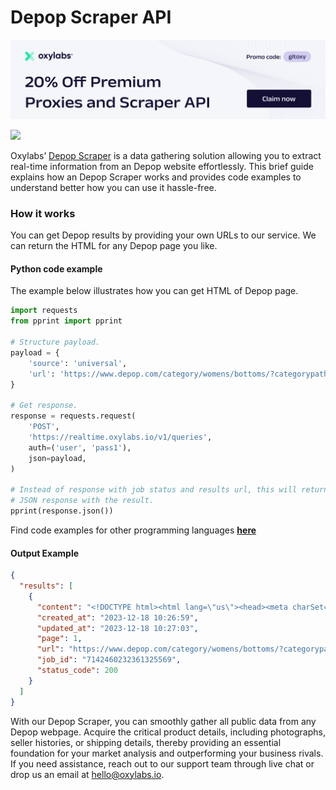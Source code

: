 # Depop Scraper API

[![Oxylabs promo code](https://raw.githubusercontent.com/oxylabs/product-integrations/refs/heads/master/Affiliate-Universal-1090x275.png)](https://oxylabs.go2cloud.org/aff_c?offer_id=7&aff_id=877&url_id=112)

[![](https://dcbadge.vercel.app/api/server/eWsVUJrnG5)](https://discord.gg/GbxmdGhZjq)

Oxylabs’ [Depop Scraper](https://oxylabs.io/products/scraper-api/ecommerce/depop?utm_source=github&utm_medium=repositories&utm_campaign=product) is a data gathering solution allowing you to extract real-time information from an Depop website effortlessly. This brief guide explains how an Depop Scraper works and provides code examples to understand better how you can use it hassle-free.

### How it works

You can get Depop results by providing your own URLs to our service. We can return the HTML for any Depop page you like.

#### Python code example

The example below illustrates how you can get HTML of Depop page.

```python
import requests
from pprint import pprint

# Structure payload.
payload = {
    'source': 'universal',
    'url': 'https://www.depop.com/category/womens/bottoms/?categorypath=womens&categorypath=bottoms'
}

# Get response.
response = requests.request(
    'POST',
    'https://realtime.oxylabs.io/v1/queries',
    auth=('user', 'pass1'),
    json=payload,
)

# Instead of response with job status and results url, this will return the
# JSON response with the result.
pprint(response.json())
```
Find code examples for other programming languages [**here**](https://github.com/oxylabs/depop-scraper/tree/main/code%20examples)

#### Output Example
```json
{
  "results": [
    {
      "content": "<!DOCTYPE html><html lang=\"us\"><head><meta charSet=\"utf-8\"/><meta name=\"viewport\" content=\"width=dev ... </html>",
      "created_at": "2023-12-18 10:26:59",
      "updated_at": "2023-12-18 10:27:03",
      "page": 1,
      "url": "https://www.depop.com/category/womens/bottoms/?categorypath=womens&categorypath=bottoms",
      "job_id": "7142460232361325569",
      "status_code": 200
    }
  ]
}
```
With our Depop Scraper, you can smoothly gather all public data from any Depop webpage. Acquire the critical product details, including photographs, seller histories, or shipping details, thereby providing an essential foundation for your market analysis and outperforming your business rivals. If you need assistance, reach out to our support team through live chat or drop us an email at hello@oxylabs.io.
